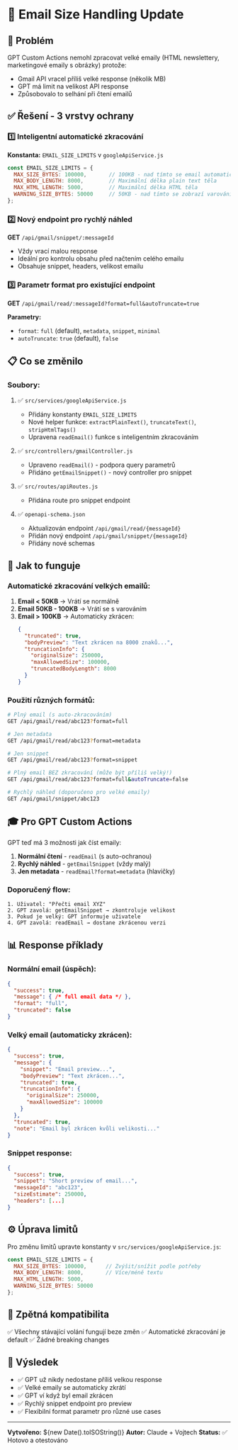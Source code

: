 # 📧 Email Size Handling Update

## 🎯 Problém
GPT Custom Actions nemohl zpracovat velké emaily (HTML newslettery, marketingové emaily s obrázky) protože:
- Gmail API vracel příliš velké response (několik MB)
- GPT má limit na velikost API response
- Způsobovalo to selhání při čtení emailů

## ✅ Řešení - 3 vrstvy ochrany

### 1️⃣ Inteligentní automatické zkracování
**Konstanta:** `EMAIL_SIZE_LIMITS` v `googleApiService.js`

```javascript
const EMAIL_SIZE_LIMITS = {
  MAX_SIZE_BYTES: 100000,       // 100KB - nad tímto se email automaticky zkrátí
  MAX_BODY_LENGTH: 8000,        // Maximální délka plain text těla
  MAX_HTML_LENGTH: 5000,        // Maximální délka HTML těla  
  WARNING_SIZE_BYTES: 50000     // 50KB - nad tímto se zobrazí varování
};
```

### 2️⃣ Nový endpoint pro rychlý náhled
**GET** `/api/gmail/snippet/:messageId`

- Vždy vrací malou response
- Ideální pro kontrolu obsahu před načtením celého emailu
- Obsahuje snippet, headers, velikost emailu

### 3️⃣ Parametr format pro existující endpoint
**GET** `/api/gmail/read/:messageId?format=full&autoTruncate=true`

**Parametry:**
- `format`: `full` (default), `metadata`, `snippet`, `minimal`
- `autoTruncate`: `true` (default), `false`

## 📋 Co se změnilo

### Soubory:
1. ✅ `src/services/googleApiService.js`
   - Přidány konstanty `EMAIL_SIZE_LIMITS`
   - Nové helper funkce: `extractPlainText()`, `truncateText()`, `stripHtmlTags()`
   - Upravena `readEmail()` funkce s inteligentním zkracováním

2. ✅ `src/controllers/gmailController.js`
   - Upraveno `readEmail()` - podpora query parametrů
   - Přidáno `getEmailSnippet()` - nový controller pro snippet

3. ✅ `src/routes/apiRoutes.js`
   - Přidána route pro snippet endpoint

4. ✅ `openapi-schema.json`
   - Aktualizován endpoint `/api/gmail/read/{messageId}`
   - Přidán nový endpoint `/api/gmail/snippet/{messageId}`
   - Přidány nové schemas

## 🚀 Jak to funguje

### Automatické zkracování velkých emailů:

1. **Email < 50KB** → Vrátí se normálně
2. **Email 50KB - 100KB** → Vrátí se s varováním
3. **Email > 100KB** → Automaticky zkrácen:
   ```json
   {
     "truncated": true,
     "bodyPreview": "Text zkrácen na 8000 znaků...",
     "truncationInfo": {
       "originalSize": 250000,
       "maxAllowedSize": 100000,
       "truncatedBodyLength": 8000
     }
   }
   ```

### Použití různých formátů:

```bash
# Plný email (s auto-zkracováním)
GET /api/gmail/read/abc123?format=full

# Jen metadata
GET /api/gmail/read/abc123?format=metadata

# Jen snippet
GET /api/gmail/read/abc123?format=snippet

# Plný email BEZ zkracování (může být příliš velký!)
GET /api/gmail/read/abc123?format=full&autoTruncate=false

# Rychlý náhled (doporučeno pro velké emaily)
GET /api/gmail/snippet/abc123
```

## 🎓 Pro GPT Custom Actions

GPT teď má 3 možnosti jak číst emaily:

1. **Normální čtení** - `readEmail` (s auto-ochranou)
2. **Rychlý náhled** - `getEmailSnippet` (vždy malý)
3. **Jen metadata** - `readEmail?format=metadata` (hlavičky)

### Doporučený flow:
```
1. Uživatel: "Přečti email XYZ"
2. GPT zavolá: getEmailSnippet → zkontroluje velikost
3. Pokud je velký: GPT informuje uživatele
4. GPT zavolá: readEmail → dostane zkrácenou verzi
```

## 📊 Response příklady

### Normální email (úspěch):
```json
{
  "success": true,
  "message": { /* full email data */ },
  "format": "full",
  "truncated": false
}
```

### Velký email (automaticky zkrácen):
```json
{
  "success": true,
  "message": {
    "snippet": "Email preview...",
    "bodyPreview": "Text zkrácen...",
    "truncated": true,
    "truncationInfo": {
      "originalSize": 250000,
      "maxAllowedSize": 100000
    }
  },
  "truncated": true,
  "note": "Email byl zkrácen kvůli velikosti..."
}
```

### Snippet response:
```json
{
  "success": true,
  "snippet": "Short preview of email...",
  "messageId": "abc123",
  "sizeEstimate": 250000,
  "headers": [...]
}
```

## ⚙️ Úprava limitů

Pro změnu limitů upravte konstanty v `src/services/googleApiService.js`:

```javascript
const EMAIL_SIZE_LIMITS = {
  MAX_SIZE_BYTES: 100000,      // Zvýšit/snížit podle potřeby
  MAX_BODY_LENGTH: 8000,       // Více/méně textu
  MAX_HTML_LENGTH: 5000,       
  WARNING_SIZE_BYTES: 50000    
};
```

## 🔄 Zpětná kompatibilita

✅ Všechny stávající volání fungují beze změn
✅ Automatické zkracování je default
✅ Žádné breaking changes

## 🎉 Výsledek

- ✅ GPT už nikdy nedostane příliš velkou response
- ✅ Velké emaily se automaticky zkrátí
- ✅ GPT ví když byl email zkrácen
- ✅ Rychlý snippet endpoint pro preview
- ✅ Flexibilní format parametr pro různé use cases

---

**Vytvořeno:** ${new Date().toISOString()}
**Autor:** Claude + Vojtech
**Status:** ✅ Hotovo a otestováno
